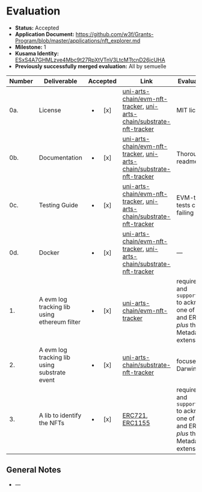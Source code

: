 # Evaluation

- **Status:** Accepted
- **Application Document:** https://github.com/w3f/Grants-Program/blob/master/applications/nft_explorer.md
- **Milestone:** 1
- **Kusama Identity:** [ESxS4A7GHMLzve4Mbc9t27RpXtVTnV3LtcMTtcnD26jcUHA](https://polkascan.io/pre/kusama/account/ESxS4A7GHMLzve4Mbc9t27RpXtVTnV3LtcMTtcnD26jcUHA)
- **Previously successfully merged evaluation:** All by semuelle

| Number | Deliverable                                  |        Accepted        | Link                                                                                                                                                                                                                                                                                                     | Evaluation Notes                                                                                                 |
| ------ | -------------------------------------------- | :--------------------: | -------------------------------------------------------------------------------------------------------------------------------------------------------------------------------------------------------------------------------------------------------------------------------------------------------- | ---------------------------------------------------------------------------------------------------------------- |
| 0a.    | License                                      | <ul><li>[x] </li></ul> | [uni-arts-chain/evm-nft-tracker](https://github.com/uni-arts-chain/evm-nft-tracker/blob/28740dbfa8e1c2f09bf49662c645777b334987dc/LICENSE.txt), [uni-arts-chain/substrate-nft-tracker](https://github.com/uni-arts-chain/substrate-nft-tracker/blob/73276c07aaf7bb3129278a5c549e9fa9842a4418/LICENSE.txt) | MIT license                                                                                                      |
| 0b.    | Documentation                                | <ul><li>[x] </li></ul> | [uni-arts-chain/evm-nft-tracker](https://github.com/uni-arts-chain/evm-nft-tracker/blob/28740dbfa8e1c2f09bf49662c645777b334987dc/README.md), [uni-arts-chain/substrate-nft-tracker](https://github.com/uni-arts-chain/substrate-nft-tracker/blob/73276c07aaf7bb3129278a5c549e9fa9842a4418/README.md)     | Thorough readmes                                                                                                 |
| 0c.    | Testing Guide                                | <ul><li>[x] </li></ul> | [uni-arts-chain/evm-nft-tracker](https://github.com/uni-arts-chain/evm-nft-tracker/blob/28740dbfa8e1c2f09bf49662c645777b334987dc/README.md), [uni-arts-chain/substrate-nft-tracker](https://github.com/uni-arts-chain/substrate-nft-tracker/blob/73276c07aaf7bb3129278a5c549e9fa9842a4418/README.md)     | EVM-tracker tests currently failing                                                                              |
| 0d.    | Docker                                       | <ul><li>[x] </li></ul> | [uni-arts-chain/evm-nft-tracker](https://github.com/uni-arts-chain/evm-nft-tracker/blob/28740dbfa8e1c2f09bf49662c645777b334987dc/Dockerfile), [uni-arts-chain/substrate-nft-tracker](https://github.com/uni-arts-chain/substrate-nft-tracker/blob/73276c07aaf7bb3129278a5c549e9fa9842a4418/Dockerfile)   | —                                                                                                                |
| 1.     | A evm log tracking lib using ethereum filter | <ul><li>[x] </li></ul> | [uni-arts-chain/evm-nft-tracker](https://github.com/uni-arts-chain/evm-nft-tracker/tree/ad6519ae20c96b2c0ebf0ee1d1936db0e93ca3bd/libs/nft-events)                                                                                                                                                        | requires ERC165 and `supportsInterface` to acknowledge one of ERC721 and ERC1155 _plus_ their Metadata extension |
| 2.     | A evm log tracking lib using substrate event | <ul><li>[x] </li></ul> | [uni-arts-chain/substrate-nft-tracker](https://github.com/uni-arts-chain/substrate-nft-tracker/blob/73276c07aaf7bb3129278a5c549e9fa9842a4418/lib/nft_helper.rb)                                                                                                                                          | focused on Darwinia Pangolin                                                                                     |
| 3.     | A lib to identify the NFTs                   | <ul><li>[x] </li></ul> | [ERC721](https://github.com/uni-arts-chain/substrate-nft-tracker/blob/73276c07aaf7bb3129278a5c549e9fa9842a4418/lib/erc721_contract.rb), [ERC1155](https://github.com/uni-arts-chain/substrate-nft-tracker/blob/73276c07aaf7bb3129278a5c549e9fa9842a4418/lib/erc1155_contract.rb)                         | requires ERC165 and `supportsInterface` to acknowledge one of ERC721 and ERC1155 _plus_ their Metadata extension |

## General Notes

- —
